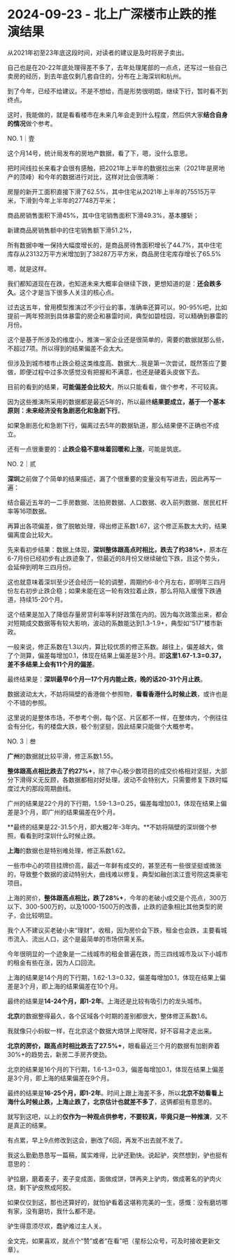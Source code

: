 # 2024-09-23 - 北上广深楼市止跌的推演结果

从2021年初至23年底这段时间，对读者的建议是及时将房子卖出。

自己也是在20-22年底处理得差不多了，去年处理尾部的一点点，还写过一些自己卖房的经历，到去年底仅剩几套自住的，分布在上海深圳和杭州。

到了今年，已经不给建议。不是不想给，而是形势很明朗，继续下行，暂时看不到终点。

这时，我能做的，就是看看楼市在未来几年会走到什么程度，然后供大家**结合自身的情况**做个参考。

NO. 1｜壹

这个月14号，统计局发布的房地产数据，看了下，嗯，没什么意思。

把时间线拉长来看才会很有感触，把2021年上半年的数据拉出来（2021年是房地产的顶峰）和今年的数据进行对比，这样对比会很清晰：

房屋的新开工面积直接下滑了62.5%，其中住宅从2021年上半年的75515万平米，下滑到今年上半年的27748万平米；

商品房销售面积下滑45%，其中住宅销售面积下滑49.3%，基本腰斩；

新建商品房销售额中的住宅销售额下滑51.2%，

所有数据中唯一保持大幅度增长的，是商品房待售面积增长了44.7%，其中住宅库存从23132万平方米增加到了38287万平方米，商品房住宅库存增长了65.5%

嗯，就是这样。

我们都知道现在在跌，也知道未来大概率会继续下跌，更想知道的是：**还会跌多久**。这个才是当下很多人关注的核心点。

过去这五年，曾用模型推演过不少行业的事，准确率还算可以，90-95%吧，比如提前一两年预测到具体暴雷的房企和暴雷时间，典型如碧桂园，可以精确到暴雷的月份。

这个是基于所涉及的维度小，推演一家企业还是很简单的，需要的数据就那么些，不超过7项。所以得到的结果偏差不会太大。

但涉及到城市楼市止跌企稳这类维度高、数据大...我是第一次尝试，既然答应了要做，即便过程中过多次感觉没有把握和不满意，也还是硬着头皮做下去。

目前的看到的结果，**可能偏差会比较大**，所以只能看看，做个参考，不可较真。

因为这些推演所采用的数据都是最近5年的，所以最终**结果要成立，基于一个基本原则：未来经济没有急剧恶化和急剧下行**。

如果急剧恶化和急剧下行，偏离过去5年的数据轨道，那么结果便不正确也不成立。

还有一点很重要的：**止跌企稳不意味着回暖和上涨**，可能是筑底。

NO. 2｜贰

**深圳**之前做了个简单的结果描述，漏了个很重要的变量没有写进去，因此再写一遍：

结合最近五年的一二手房数据、法拍房数据、人口数据、收入前列数据、居民杠杆率等16项数据。

再算出各项偏差，做了脱敏处理，得出修正系数1.67，这个修正系数太大的，结果偏离度会比较大。

先来看初步结果：数据上体现，**深圳整体跟高点时相比，跌去了约38%+**，原本在6-7月份已经初步有止跌迹象了，但最近的8月份又继续破位下跌，且这个势头，会延伸到明年三四月份。

这也就意味着深圳至少还会经历一轮的调整，周期约6-8个月左右，即明年三四月份左右初步止跌企稳；如果未能在这一轮有效拉着止跌，那么将陷入缓慢下跌通道，持续15-20个月。

这个结果是加入了降低存量房贷利率等利好政策在内的。因为每次政策出来，都会对短期成交数据等有较大影响，波动的系数能达到1.3-1.9+，典型如“517”楼市新政。

一般来说，修正系数在1.3以内，算比较优质的修正系数。越往上，偏差越大，做了个测算，偏差每增加0.1，体现在结果上偏差是3个月。即**这里1.67-1.3=0.37，差不多结果上会有11个月的偏差**。

最终结果是：**深圳最早6个月—17个月内能止跌，晚的话20-31个月止跌**。

数据波动太大，不妨将隔壁的香港做个参照物，**看看香港什么时候止跌**，或许也是个不错的参照。

这里说的是整体市场，不参考个例，每个区、片区都不一样，在整体内，个例往往会有分化，有的楼盘大跌，极个别坚挺，因此结果只能做个大概参考。

NO. 3｜叁

**广州**的数据就比较平滑，修正系数1.55。

**整体跟高点相比跌去了约27%+**，除了中心极少数项目的成交价格相对坚挺，大部分下滑得义无反顾，各数据都相对好处理，波动不会特别大，只需要修复下跌时幅度过大的那段周期曲线。

广州的结果是22个月的下行期，1.59-1.3=0.25，偏差每增加0.1，体现在结果上偏差是3个月，即广州的结果偏差在9个月。

**最终的结果是22-31.5个月，即大概2年-3年内。**不妨将隔壁的深圳做个参照，看看到时深圳什么时候止跌。

**上海**的数据也是特别难处理，修正系数1.62。

一些市中心的项目挂牌价高，最近一年鲜有成交的，甚至还有一些很坚挺或微涨的，导致整个数据的波动特别大，曲线难以修复。典型如融创滨江壹号院这类豪宅项目。

上海的房价，**整体跟高点相比，跌了28%+**，今年的老破小成交是个亮点，300万以下、300-500万的，以及1000-1500万的改善，止跌的迹象相比其他类型的房子，会比较明显。

我个人不建议买老破小来“理财”，收租，因为房价会下跌，租金也会跌，主要看城市流入、流出人口，这个是最简单的市场供需关系。

今年很明显的一个迹象是一二线城市的租金普遍在跌，而三四线城市及以下小城市的租金有些在涨，因为人口回流。

上海的结果是14个月的下行期，1.62-1.3=0.32，偏差每增加0.1，体现在结果上偏差是3个月，即上海的结果偏差在10个月。

最终的结果是**14-24个月，即1-2年**。上海还是比较有吸引力的龙头城市。

**北京**的数据整得最久，各个区域各个时期的差别都很大，整体修正系数1.6。

我就像只小蚂蚁一样，在北京这个数据大烙饼上爬呀爬，好不容易才走出来。

**北京的房价，跟高点时相比跌去了27.5%+**，眼看最近三个月的数据有加剧奔着30%+的趋势去，新房二手房齐使劲。

北京的结果是16个月的下行期，1.6-1.3=0.3，偏差每增加0.1，体现在结果上偏差是3个月，即上海的结果偏差在9个月。

最终的结果是**16-25个月，即1-2年**。时间上跟上海差不多，所以**北京不妨看看上海什么时候止跌，上海止跌了，北京估计也就差不多了**，这俩都挺有意思的。

就写到这吧，以上的**仅作为一种观点供参考，不要较真，毕竟只是一种推演**，又不是真正的结果。

有点累，早上9点修改到这会，删改了6回，再发不出去就不发了。

我这么勤勤恳恳写一篇稿，属实难得，比驴还勤快。说起驴，突然想到，驴也挺有意思的：

驴拉磨，磨着麦子，麦子变成面，面做成饼，饼再夹上驴肉，做成著名的驴肉火烧，剩下驴皮熬成阿胶。

如果仅仅到这，那也还算好的，就怕驴看着这堪称完美的一生，感慨：没有磨坊哪有家，没有磨坊，我什么都不是。

驴生得意须尽欢，蠢驴难过主人关。

全文完，如果喜欢，就点个“赞”或者“在看”吧（星标公众号，可及时接收更新文章）。